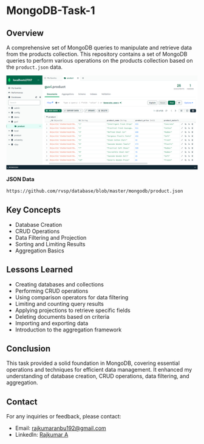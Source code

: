 # MongoDB-Task-1
## Overview

A comprehensive set of MongoDB queries to manipulate and retrieve data from the products collection. This repository contains a set of MongoDB queries to perform various operations on the products collection based on the `product.json` data.

![Preview Image](Images/demo.png)

**JSON Data**
```bash
https://github.com/rvsp/database/blob/master/mongodb/product.json
```

## Key Concepts

- Database Creation
- CRUD Operations
- Data Filtering and Projection
- Sorting and Limiting Results
- Aggregation Basics

## Lessons Learned

- Creating databases and collections
- Performing CRUD operations
- Using comparison operators for data filtering
- Limiting and counting query results
- Applying projections to retrieve specific fields
- Deleting documents based on criteria
- Importing and exporting data
- Introduction to the aggregation framework

## Conclusion

This task provided a solid foundation in MongoDB, covering essential operations and techniques for efficient data management. It enhanced my understanding of database creation, CRUD operations, data filtering, and aggregation.


## Contact

For any inquiries or feedback, please contact:
- Email: rajkumaranbu192@gmail.com
- LinkedIn: [Rajkumar A](https://www.linkedin.com/in/rajkumar-cse/)

